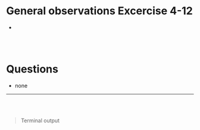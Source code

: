# General observations Excercise 4-12

-

<br> </br>

# Questions

- none

---

<br> </br>

> Terminal output

```


```
